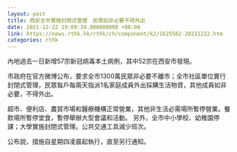 ```yaml
---
layout: post
title: 西安全市實施封閉式管理　民眾如非必要不得外出
date: 2021-12-22 19:09:14.000000000 +08:00
link: https://news.rthk.hk/rthk/ch/component/k2/1625562-20211222.htm
categories: rthk
---
```


內地過去一日新增57宗新冠病毒本土病例，其中52宗在西安市發現。

市政府在官方微博公布，要求全市1300萬民眾非必要不離市；全市社區單位實行封閉式管理，民眾每戶每兩天指派1名家庭成員外出採購生活物資，其他成員如非必要，不得外出。

超市、便利店、農貿市場和醫療機構正常營業，其他非生活必需場所暫停營業。餐飲場所暫停堂食，暫停舉辦大型會議和活動。
另外，全市中小學校、幼稚園停課；大學實施封閉式管理。公共交通工具減少班次。

公布說，措施自星期四凌晨起執行，直至另行通知。
